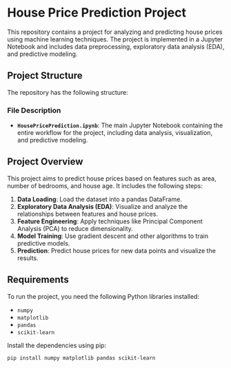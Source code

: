 # House Price Prediction Project

This repository contains a project for analyzing and predicting house prices using machine learning techniques. The project is implemented in a Jupyter Notebook and includes data preprocessing, exploratory data analysis (EDA), and predictive modeling.

## Project Structure

The repository has the following structure:


### File Description

- **`HousePricePrediction.ipynb`**: The main Jupyter Notebook containing the entire workflow for the project, including data analysis, visualization, and predictive modeling.

## Project Overview

This project aims to predict house prices based on features such as area, number of bedrooms, and house age. It includes the following steps:

1. **Data Loading**: Load the dataset into a pandas DataFrame.
2. **Exploratory Data Analysis (EDA)**: Visualize and analyze the relationships between features and house prices.
3. **Feature Engineering**: Apply techniques like Principal Component Analysis (PCA) to reduce dimensionality.
4. **Model Training**: Use gradient descent and other algorithms to train predictive models.
5. **Prediction**: Predict house prices for new data points and visualize the results.

## Requirements

To run the project, you need the following Python libraries installed:

- `numpy`
- `matplotlib`
- `pandas`
- `scikit-learn`

Install the dependencies using pip:

```sh
pip install numpy matplotlib pandas scikit-learn
